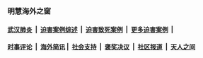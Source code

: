 
### 明慧海外之窗

####  [武汉肺炎](indexes/365.md?t=01200000) &nbsp;|&nbsp;  [迫害案例综述](indexes/328.md?t=01200000) &nbsp;|&nbsp; [迫害致死案例](indexes/277.md?t=01200000)  &nbsp;|&nbsp; [更多迫害案例](indexes/81.md?t=01200000)  &nbsp;|&nbsp; 
####  [时事评论](indexes/251.md?t=01200000) &nbsp;|&nbsp; [海外简讯](indexes/245.md?t=01200000)&nbsp;|&nbsp;  [社会支持](indexes/140.md?t=01200000) &nbsp;|&nbsp; [褒奖决议](indexes/282.md?t=01200000) &nbsp;|&nbsp; [社区报道](indexes/91.md?t=01200000)  &nbsp;|&nbsp; [天人之间](indexes/78.md?t=01200000) 

